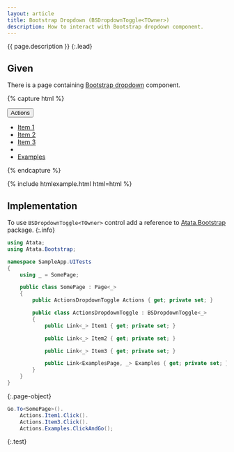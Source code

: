 ```yaml
---
layout: article
title: Bootstrap Dropdown (BSDropdownToggle<TOwner>)
description: How to interact with Bootstrap dropdown component.
---
```


{{ page.description }}
{:.lead}

## Given

There is a page containing [Bootstrap dropdown](https://getbootstrap.com/docs/4.1/components/dropdowns/) component.

{% capture html %}
<div class="dropdown">
    <button class="btn btn-secondary dropdown-toggle" type="button" id="actions"
            data-toggle="dropdown" aria-haspopup="true" aria-expanded="false">
        Actions
        <span class="caret"></span>
    </button>
    <ul class="dropdown-menu" aria-labelledby="actions">
        <!-- Simple actions: -->
        <li><a href="#">Item 1</a></li>
        <li><a href="#">Item 2</a></li>
        <li><a href="#">Item 3</a></li>
        <li role="separator" class="divider"></li>
        <!-- Navigable action: -->
        <li><a href="/examples">Examples</a></li>
    </ul>
</div>

{% endcapture %}

{% include htmlexample.html html=html %}

## Implementation

To use `BSDropdownToggle<TOwner>` control add a reference to [Atata.Bootstrap](https://www.nuget.org/packages/Atata.Bootstrap/) package.
{:.info}

```cs
using Atata;
using Atata.Bootstrap;

namespace SampleApp.UITests
{
    using _ = SomePage;

    public class SomePage : Page<_>
    {
        public ActionsDropdownToggle Actions { get; private set; }

        public class ActionsDropdownToggle : BSDropdownToggle<_>
        {
            public Link<_> Item1 { get; private set; }

            public Link<_> Item2 { get; private set; }

            public Link<_> Item3 { get; private set; }

            public Link<ExamplesPage, _> Examples { get; private set; }
        }
    }
}
```
{:.page-object}

```cs
Go.To<SomePage>().
    Actions.Item1.Click().
    Actions.Item3.Click().
    Actions.Examples.ClickAndGo();
```
{:.test}